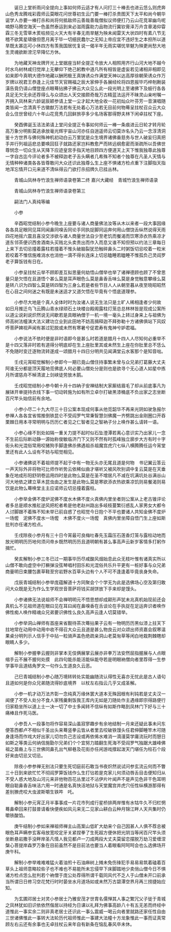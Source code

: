 <!-- { "loadSidebar": true } -->
　　诞日上堂祈雨问全提向上事如何师云适才有人问打三十棒去也进云恁么则虎奔山色秀龙腾戏彩霞师云莫眼花问世尊初生云门要一棒打杀贵图天下太平和尚今朝华诞学人亦要一棒打杀和尚将何抵敌师云善哉善哉僧拟议师便打乃云山花竞翠幽鸟呢喃野马腾空海天一色虽然泰运到来必滋雨露助力品物流行冀钦膏泽万卉含章渴仰雸霖三冬无雪草木荄枯频见火天大有半春无雨旱魃为殃未闻雷天大状四时有紊八节无稽不欲箕星啸傲但愿月离于毕一切细民蠢尔之无知上帝应宜不违好生之本担所以道旱既太甚迄可小休四方有羡我国居忧复说一偈半年无雨实堪忧旱魃为殃更尚愁大地生灵魂欲断滂沱早降忆方休。

　　为地藏天神龙牌开光上堂据座当轩全提正令放大人相照用齐行山河大地不越今时水鸟树林咸归觉岸上无攀仰下绝己躬教中道凡所有相皆是虚妄若见诸相非相即见如来即今真明大德作地藏以酬罔极王真铸诱众作满堂天神以达高厚徐朝荣诱众作万岁牌以祝君王恭逢上元佳节天官赐福之辰大家伸手各展经纶将四恩报毕巧梓剞劂装潢告竟仍请山僧登座点眼蓦拈拂子拂云大众见么此一段光明上至诸佛下及蚑行各各具足无欠无余还荐得么与众颂出人天交接颇奇哉万古精蓝法运开不昧灵山亲咐嘱一齐拥入凤林来六龄诞辰颖参请上堂一尘才起大地全收一花初灿众叶芬芳一音演唱随类皆闻一念清真千古徽猷万法若有无处着心万法若无目前何物蓦呈拄杖召众云大众会么住世曾经六十年山花竞秀几回鲜旅亭多少名场客那得野夫林下闲卓拄杖下座。

　　癸酉佛诞玉洁法弟请上堂问全提正令事如何师云一棒一条痕进云日轮才转月轮高万象分明影莫逃承放毫光辉宇宙山河亦任自逍遥师云切莫诈名头乃云一念淳清洞鉴十方世界与佛何殊神机初动白云万里犹是众生境界诸佛垂慈务与世人破妄归真把手并行列祖运悲总要唤回狂子就路还家岂料教愈严而转远纲愈密而渐疏所以吾佛世尊悯念一切众生从天降下应迹皇宫手指天地目顾四方便道天上天下惟我独尊此独尊一字自古迄今评论者多不被释迦老子舌头瞒者几希殊不知者个独尊在凡圣人天情与无情种种诸类各各皆尊敢问大众还识此独尊么生上座不惧诸方检点重下注脚指天指地浑忘情开口元来道不清纵得云门欲打杀招牌久已挂丛林。

　　青城山凤林寺竹浪生禅师语录卷第二终
嘉兴大藏经　青城竹浪生禅师语录


　　青城山凤林寺竹浪生禅师语录卷第三

　　嗣法门人真纯等编

　　小参

　　辛酉昭觉结制小参今晚生上座要与诸人商量佛法汝等从木以来者一段大事因缘各各具足眼同见耳同闻鼻同嗅舌同论手同执捉脚同运奔何用山僧饶舌纵然说得天雨四花地摇六震且喜没交涉欲与诸人商量世法自少至老饥而餐渴而饮寒添衣热乘凉才道东邻茶便识西舍酒南头买贱北头卖贵出而作入而息又谁不知但预以约法三章每日上来下去切忌撞着露柱若撞着不惟头破脑裂犹恐触碎鼻头二时粥饭切忌咬着一粒米若咬着不惟信施难消水也消他一滴不得长连床上切忌瞌睡若瞌睡不惟孤负己灵阎罗老子算饭钱有日在。

　　小参呈拄杖云举不顾即差互拟思量何劫悟山僧举也举了诸禅德顾也顾了不曾思量只是欠悟在且道悟个甚么莫是耳声眼色么莫是鼻香舌味么莫是身觉触意攀缘么莫是转八识为四智么莫是转四智为三身么若是者些节目人人从朝至暮从夜至晓昭昭然在心目之间何迷之有既是未迷适才又道欠悟在毕竟有个悟底道理参。

　　小参尽大地是个真人全体时时为汝诸人说无生法只是土旷人稀相逢者少何故　如日月推迁鸟飞云腾山青水绿顽石土块楼台殿阁露柱灯笼总总林林皆是现成公案所以道尘说刹说炽然说无间歇若是具眼衲僧于一机一境一毫头上转过身来上与祖佛为师高树法幢演大法义建功立业到此田地不妨高揖释迦不拜弥勒十方诸佛俱站下风奴呼菩萨婢视声闻有甚过犯脱或未然有寒暑兮促君寿有鬼神兮妒君福。

　　小参说法不依时便是非时语即今是甚么时若道是腊月十四人人尽知何必重举不是十四又落非时若有道得分明底却在生上座肚里其或未然生上座在你肚里总不恁么不免随时变迁逐物流转遂成一颂腊月十四日分明共见闻满堂云水客那个是知音咄。

　　壬戌元宵昭觉解制小参即今一期已竟山僧住持事繁未曾与众兄弟打葛藤大丈夫阿谁无分都是顶天履地觅佛底人何必要山僧处分是则也是欲寻个无心道人如星中拣月所谓慈舟不棹清波上剑峡徒劳放木鹅。

　　壬戌昭觉结制小参今朝十月十四衲子安禅结制大家厮结眉毛了却从前底事凡为展钵开单提持衣线下事一切动转施为如有所立卓尔打破黑漆桶底不负出家之志坐断百尺竿头始信前有余地。

　　小参小尽二十九大尽三十日公案本现成何事从他觅韶华不再来光阴如驶急报尔参禅人各各宜省惕推倒铁昆仑不受阎罗气常秉智慧剑佛魔一齐劈跳出金刚圈口开吞栗棘日用本寻常明明与历历仁者见之仁智者见之智衲子分上唤作甚么请转一语。

　　小参心缘不到处如隔一重关力提不起时似石坠澄潭若离心意识实乃出家儿一念不生前后际断动静一源始称俊敏临济门下又则不然有时孤峰独立廓步大方有时十字街头和光混俗常用咬猪狗手脚逢佛杀佛遇祖杀祖魔宫虎穴七纵八横腾腾任运今宵堂里还有此人么设有不妨与昭觉相见。

　　小参诸佛说不着祖师提不起于中有一物无头亦无尾且道是何物　书记翼云答云一声天际外非将物可比师作听势云依稀似曲才堪听又被风吹别调中复云莫是在天垂象在地成形阳舒阴卷运用四时是此物么莫是在圣不增居凡不减在坑满坑处谷满谷山河大地依之建立草木昆虫由之发生是此物么莫是寒欲添衣热欲乘凉饥则易餐渴则易饮是此物么蓦唤堂主主应诺师云切忌撞着露柱。

　　小参举金佛不度炉泥佛不度水木佛不度火真佛内里坐者则公案从上老古锥评论者多总是顺水推舡逆风把柁者希是他老赵州路出多岐枝蔓繁衍惑乱人家男女大都令人讨脚跟不着殊不知未举已前自惑了也昭觉今日抱个不平也要诸人共知金佛不度炉一场懡　泥佛不度水一场懡　木佛不度火一场懡　真佛内里坐障自悟门生上座如斯批判亦任诸方检点。

　　壬戌除夜小参月有三十日今宵最可良梅吐春先玉霜压石莲香灯笼与露柱动地而放光明明历历地何须问帝乡既然明历历且道明朝有甚么事高声云新岁客情多打躬作揖忙。

　　癸亥解制小参三冬已过一期事毕历尽咸酸风烟始息此众无枝叶惟有诸真实所以山僧不敢向虚空中打橛弹没弦琴唱村田乐和光混俗共乐升平更有一桩好事与众兄弟商量明日束腰包裹草鞋至穷岩野水百草头边有个人不可不逢逢着毕竟丧身失命。

　　戊辰青城结制小参举庞蕴解道十方同聚会个个学无为此是选佛场心空及第归敢问大众既是无为作么生学观世音菩萨将钱买胡饼放下手来却是馒头。

　　小参诸佛无法说祖师不会禅明明元不悟思想却成颠形声犹未兆真机始现前还会真机么不见祖师道在眼曰见在耳曰闻在鼻嗅香在舌谈论在手执捉在足运奔识者唤作佛性痴人唤作精魂众兄弟要识佛性么良久高声云逢人切莫错举。

　　小参举洞山禅师有首座来省觐待茶次蓦拈果子云有一物明历历黑似漆上拄天下拄地常在动用中动用中收不得召大众云且道是甚么物良云对众颂出师资嘉会叙寒温果桌分明列示人信手于中拈一粒骑声盖色绝疏亲洞山老莫匆草等闲白地栽荆棘瞎却眼睛人多少。

　　解制小参握拳云握则非掌本无伎俩展掌云展亦非拳万法安然屈指握展与人点眼缩手云不展不握何处摸　此四句能杀能活能纵能夺若是明眼衲僧向者里荐得一生参学事毕且道结角罗文一句作么生道良久云恶。

　　己巳青城结制小参心随万境转转处实能幽随流认得性无喜亦无忧此是古人语句且道如何是你众兄弟随流得妙底境界　以杖左右指云几乎又成圣解。

　　小参一机才动万法齐彰一念纯真万缘休罢大道本无殊因根有利钝若是丈夫汉一闻便了不受人处分不食人家残羹剩饭我王库内无如是刀随处作主遇缘即宗得路便行归家稳坐所以道上士一决一切了中士多闻转不信纵有如斯作略到凤林门下好与三十痛棒且作死马医。

　　小参吾人一段事勿将作容易深山虽寂寥趣步有余地结制一月来还疑此事未问东便答西都卢不相似千圣出头来蓦竖拳云皆从者里去咬破铁馒头任君伸脚睡竿木可随身逢场而作戏大好出家儿切勿负己志设或再依俙水难消一滴漫莫学庸流玩时而憩日如斯之等类云何纳信施勖尔兄弟们个个宜努力踏翻生死海不受阎罗气独踞大雄峰佛祖之苗裔上与三世佛同鼻孔出气柳巷及花街亦任闲游戏撑起泼天门堪任为柱石个段好来由切忌又切忌。

　　除夜小参参禅无别法只要生死切庭前石敢当书夜炽然说试问参玄流云何而不瞥三十日到来欲忙忙不彻阎罗算饭钱作么生打怗若是克家儿何须动唇舌目击便知归从不受人惑大地及山河元来非他物百花丛里过不沾伊片叶闻声不是声见色非干色耳明眼自聪鼻香舌味洁六用一时通是名真快活地狱与天堂魔宫并虎穴任性纵横游那得有差别獠虎咬大虫波斯嚼生铁吽　吒。

　　解制小参元宵正月半事事成一片花市列成行星桥排两岸惟有水牯牛久不归栏惘蓦鼻牵回来打鼓普请看快便疾如风元来无二见家山耕白云种月锦江畔人天共集时仍嚼铁酸馅。

　　庚午结制小参如来禅祖师禅主山高案山低旷大劫来个自己因甚人人俱不荐总被眼色耳声瞒参玄客毋放宽咬定牙关紧捏拳了生死超方便休把光阴当等闲百尺竿头须坐断悬岩撒手没畔岸圣凡情人我见都卢一刀成两段大丈夫莫留恋摆脱万劫习爱缠涅槃心菩提岸森罗万象在目前虽然不是目前法也要当人着眼看阿呵呵会也么选佛场开庚午科。

　　解制小参举难难难猛火着油煎十石油麻树上摊未免伤锋犯手易易易筑着磕着百草头上祖师意略较些子也不难也不易能所未忘侵早下床脚踏地少卖俏山僧今日不惧诸方检点恁么批判若个衲僧于庞公处荐得所谓千载同风代不乏人于山僧未开口前承当所谓日日修习空花梵行时时晏坐水月道场如或未然万古碧潭空界月再三捞捷始应知。

　　为玄圃邓居士对灵小参居士乃雅安茂才世胄名儒惮其人事之繁冗父子徙于青城之凤林犹如旧识依依然偕居以持经为日课以礼拜为佛事高龄八十有五无恙而终经中道惟此一事实余二则非真老居士还识此一事么震威一喝云向者里就路还家任性自由三世诸佛惟此一事转大法轮历代祖师惟此一事建大法幢十方龙象惟此一事而证真常顾左右云还有余事也无卓拄杖云来年自有新条在恼乱春风卒未休。

